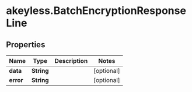 # akeyless.BatchEncryptionResponseLine

## Properties

Name | Type | Description | Notes
------------ | ------------- | ------------- | -------------
**data** | **String** |  | [optional] 
**error** | **String** |  | [optional] 


